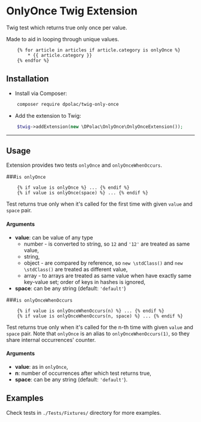 OnlyOnce Twig Extension
=======================
Twig test which returns true only once per value.

Made to aid in looping through unique values.

```twig
    {% for article in articles if article.category is onlyOnce %}
        * {{ article.category }}
    {% endfor %}
```

Installation
------------
 * Install via Composer:
```bash
    composer require dpolac/twig-only-once
```

 * Add the extension to Twig:
```php
    $twig->addExtension(new \DPolac\OnlyOnce\OnlyOnceExtension());
```

------------------------------------------------

Usage
-----
Extension provides two tests `onlyOnce` and `onlyOnceWhenOccurs`.

###`is onlyOnce`
```twig
    {% if value is onlyOnce %} ... {% endif %}
    {% if value is onlyOnce(space) %} ... {% endif %}
```
Test returns true only when it's called for the first time with given `value` and `space` pair.

#### Arguments

 * **value**: can be value of any type
    * number - is converted to string, so `12` and `'12'` are treated as same value,
    * string,
    * object - are compared by reference, so `new \stdClass()` and `new \stdClass()` are treated as different value,
    * array - to arrays are treated as same value when have exactly same key-value set; order of keys in hashes is ignored,
 * **space**: can be any string (default: `'default'`)

###`is onlyOnceWhenOccurs`
```twig
    {% if value is onlyOnceWhenOccurs(n) %} ... {% endif %}
    {% if value is onlyOnceWhenOccurs(n, space) %} ... {% endif %}
```
Test returns true only when it's called for the n-th time with given `value` and `space` pair.
Note that `onlyOnce` is an alias to `onlyOnceWhenOccurs(1)`, so they share internal occurrences' counter.

#### Arguments

 * **value**: as in `onlyOnce`,
 * **n**: number of occurrences after which test returns true,
 * **space**: can be any string (default: `'default'`).

Examples
--------
Check tests in `./Tests/Fixtures/` directory for more examples.
